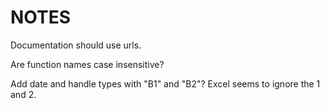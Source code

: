 # NOTES

Documentation should use urls.

Are function names case insensitive?

Add date and handle types with "B1" and "B2"? Excel seems to ignore the 1 and 2.